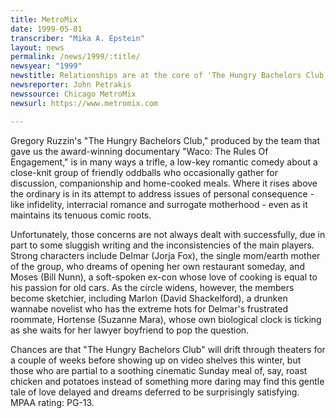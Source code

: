 ```yaml
---
title: MetroMix
date: 1999-05-01
transcriber: "Mika A. Epstein"
layout: news
permalink: /news/1999/:title/
newsyear: "1999"
newstitle: Relationships are at the core of 'The Hungry Bachelors Club'
newsreporter: John Petrakis
newssource: Chicago MetroMix
newsurl: https://www.metromix.com

---
```

Gregory Ruzzin's "The Hungry Bachelors Club," produced by the team that gave us the award-winning documentary "Waco: The Rules Of Engagement," is in many ways a trifle, a low-key romantic comedy about a close-knit group of friendly oddballs who occasionally gather for discussion, companionship and home-cooked meals. Where it rises above the ordinary is in its attempt to address issues of personal consequence - like infidelity, interracial romance and surrogate motherhood - even as it maintains its tenuous comic roots.

Unfortunately, those concerns are not always dealt with successfully, due in part to some sluggish writing and the inconsistencies of the main players. Strong characters include Delmar (Jorja Fox), the single mom/earth mother of the group, who dreams of opening her own restaurant someday, and Moses (Bill Nunn), a soft-spoken ex-con whose love of cooking is equal to his passion for old cars. As the circle widens, however, the members become sketchier, including Marlon (David Shackelford), a drunken wannabe novelist who has the extreme hots for Delmar's frustrated roommate, Hortense (Suzanne Mara), whose own biological clock is ticking as she waits for her lawyer boyfriend to pop the question.

Chances are that "The Hungry Bachelors Club" will drift through theaters for a couple of weeks before showing up on video shelves this winter, but those who are partial to a soothing cinematic Sunday meal of, say, roast chicken and potatoes instead of something more daring may find this gentle tale of love delayed and dreams deferred to be surprisingly satisfying. MPAA rating: PG-13.
